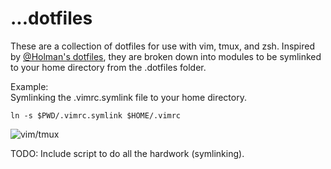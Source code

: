 # ...dotfiles

These are a collection of dotfiles for use with vim, tmux, and zsh. Inspired
by [@Holman's dotfiles](https://github.com/holman/dotfiles), they are broken
down into modules to be symlinked to your home directory from the .dotfiles
folder.

Example:  
Symlinking the .vimrc.symlink file to your home directory.
```
ln -s $PWD/.vimrc.symlink $HOME/.vimrc
```  
![vim/tmux](http://i.imgur.com/0hxQdnR.png)

TODO: Include script to do all the hardwork (symlinking).
